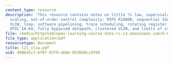 ```yaml
---
content_type: resource
description: 'This resource contains notes on little ?s law, superscalar control logic
  scaling, out-of-order control complexity: MIPS R10000, sequential ISA bottleneck,
  VLIW, loop, software pipelining, trace scheduling, rotating register files, Intel
  EPIC IA-64, fully bypassed datapath, clustered VLIW, and limits of static scheduling.'
file: /media/https%3A/open-learning-course-data-rc.s3.amazonaws.com/6-823-computer-system-architecture-fall-2005/d90b42c3bf0f65f9ab8e652040cc9f0d_l21_vliw.pdf
file_type: application/pdf
resourcetype: Document
title: l21_vliw.pdf
uid: d90b42c3-bf0f-65f9-ab8e-652040cc9f0d
---
```

